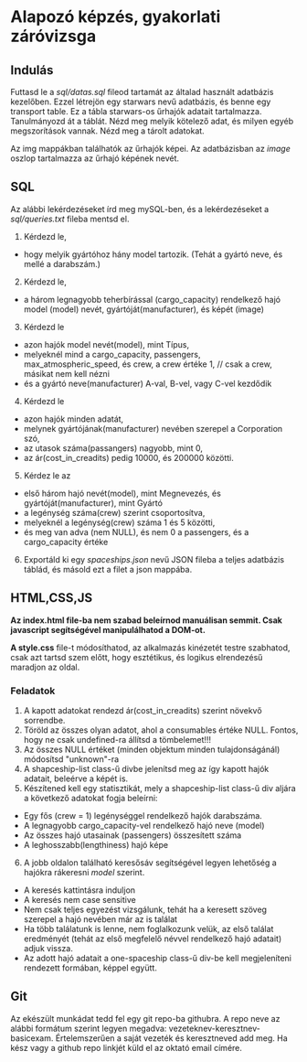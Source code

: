 # Alapozó képzés, gyakorlati záróvizsga

## Indulás
Futtasd le a _sql/datas.sql_ fileod tartamát az általad használt adatbázis kezelőben.
Ezzel létrejön egy starwars nevű adatbázis, és benne egy transport table.
Ez a tábla starwars-os űrhajók adatait tartalmazza.
Tanulmányozd át a táblát. Nézd meg melyik kötelező adat, és milyen egyéb megszorítások vannak. Nézd meg a tárolt adatokat.

Az img mappákban találhatók az űrhajók képei. Az adatbázisban az _image_
oszlop tartalmazza az űrhajó képének nevét.

## SQL
Az alábbi lekérdezéseket írd meg mySQL-ben, és a lekérdezéseket a
_sql/queries.txt_ fileba mentsd el.

1. Kérdezd le, 
* hogy melyik gyártóhoz hány model tartozik. (Tehát a gyártó neve, és mellé a darabszám.)
2. Kérdezd le, 
 * a három legnagyobb teherbírással (cargo_capacity) rendelkező hajó model (model) nevét, gyártóját(manufacturer), és képét (image)
3. Kérdezd le 
* azon hajók model nevét(model), mint Típus, 
* melyeknél mind a cargo_capacity, passengers, max_atmospheric_speed, és crew, a crew értéke 1, // csak a crew, másikat nem kell nézni
* és a gyártó neve(manufacturer) A-val, B-vel, vagy C-vel kezdődik
4. Kérdezd le 
* azon hajók minden adatát, 
* melynek gyártójának(manufacturer) nevében szerepel a Corporation szó, 
* az utasok száma(passangers) nagyobb, mint 0, 
* az ár(cost_in_creadits) pedig 10000, és 200000 közötti.
5. Kérdez le az 
* első három hajó nevét(model), mint Megnevezés, és gyártóját(manufacturer), mint Gyártó 
* a legénység száma(crew) szerint csoportosítva, 
* melyeknél a legénység(crew) száma 1 és 5 közötti, 
* és meg van adva (nem NULL), és nem 0 a passengers, és a cargo_capacity értéke
6. Exportáld ki egy _spaceships.json_ nevű JSON fileba a teljes adatbázis táblád, és másold ezt a filet a json mappába.

## HTML,CSS,JS
__Az index.html file-ba nem szabad beleírnod manuálisan semmit. Csak javascript segítségével manipulálhatod a DOM-ot.__

__A style.css__ file-t módosíthatod, az alkalmazás kinézetét testre szabhatod, csak azt tartsd szem előtt, hogy esztétikus, és logikus elrendezésű maradjon az oldal.

### Feladatok
1. A kapott adatokat rendezd ár(cost_in_creadits) szerint növekvő sorrendbe.
2. Töröld az összes olyan adatot, ahol a consumables értéke NULL. Fontos, hogy ne csak undefined-ra állítsd a tömbelemet!!!
3. Az összes NULL értéket (minden objektum minden tulajdonságánál) módosítsd "unknown"-ra
4. A shapceship-list class-ű divbe jelenítsd meg az így kapott hajók adatait, beleérve a képét is.
5. Készítened kell egy statisztikát, mely a shapceship-list class-ű div aljára a következő adatokat fogja beleírni:
* Egy fős (crew = 1) legénységgel rendelkező hajók darabszáma.
* A legnagyobb cargo_capacity-vel rendelkező hajó neve (model)
* Az összes hajó utasainak (passengers) összesített száma
* A leghosszabb(lengthiness) hajó képe

6. A jobb oldalon található keresősáv segítségével legyen lehetőség a hajókra rákeresni _model_ szerint. 
* A keresés kattintásra induljon
* A keresés nem case sensitive
* Nem csak teljes egyezést vizsgálunk, tehát ha a keresett szöveg szerepel a hajó nevében már az is találat
* Ha több találatunk is lenne, nem foglalkozunk velük, az első találat eredményét (tehát az első megfelelő névvel rendelkező hajó adatait) adjuk vissza.
* Az adott hajó adatait a one-spaceship class-ű div-be kell megjeleníteni rendezett formában, képpel együtt.

## Git
Az ekészült munkádat tedd fel egy git repo-ba githubra. A repo neve az alábbi formátum szerint legyen megadva: vezeteknev-keresztnev-basicexam.
Értelemszerűen a saját vezeték és keresztneved add meg.
Ha kész vagy a github repo linkjét küld el az oktató email címére.
